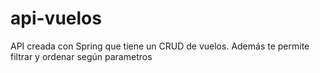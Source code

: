 # api-vuelos
API creada con Spring que tiene un CRUD de vuelos. Además te permite filtrar y ordenar según parametros
